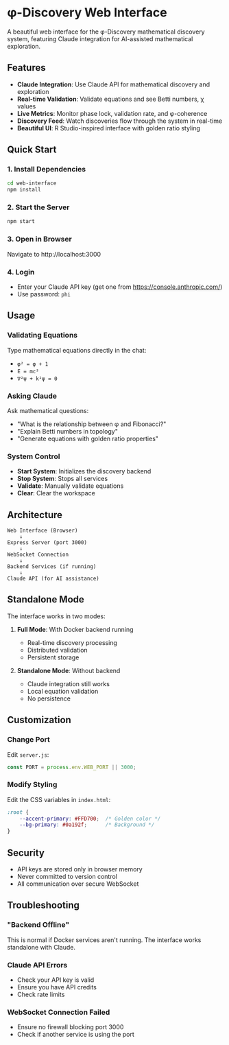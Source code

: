 # φ-Discovery Web Interface

A beautiful web interface for the φ-Discovery mathematical discovery system, featuring Claude integration for AI-assisted mathematical exploration.

## Features

- **Claude Integration**: Use Claude API for mathematical discovery and exploration
- **Real-time Validation**: Validate equations and see Betti numbers, χ values
- **Live Metrics**: Monitor phase lock, validation rate, and φ-coherence
- **Discovery Feed**: Watch discoveries flow through the system in real-time
- **Beautiful UI**: R Studio-inspired interface with golden ratio styling

## Quick Start

### 1. Install Dependencies
```bash
cd web-interface
npm install
```

### 2. Start the Server
```bash
npm start
```

### 3. Open in Browser
Navigate to http://localhost:3000

### 4. Login
- Enter your Claude API key (get one from https://console.anthropic.com/)
- Use password: `phi`

## Usage

### Validating Equations
Type mathematical equations directly in the chat:
- `φ² = φ + 1`
- `E = mc²`
- `∇²ψ + k²ψ = 0`

### Asking Claude
Ask mathematical questions:
- "What is the relationship between φ and Fibonacci?"
- "Explain Betti numbers in topology"
- "Generate equations with golden ratio properties"

### System Control
- **Start System**: Initializes the discovery backend
- **Stop System**: Stops all services
- **Validate**: Manually validate equations
- **Clear**: Clear the workspace

## Architecture

```
Web Interface (Browser)
    ↓
Express Server (port 3000)
    ↓
WebSocket Connection
    ↓
Backend Services (if running)
    ↓
Claude API (for AI assistance)
```

## Standalone Mode

The interface works in two modes:

1. **Full Mode**: With Docker backend running
   - Real-time discovery processing
   - Distributed validation
   - Persistent storage

2. **Standalone Mode**: Without backend
   - Claude integration still works
   - Local equation validation
   - No persistence

## Customization

### Change Port
Edit `server.js`:
```javascript
const PORT = process.env.WEB_PORT || 3000;
```

### Modify Styling
Edit the CSS variables in `index.html`:
```css
:root {
    --accent-primary: #FFD700;  /* Golden color */
    --bg-primary: #0a192f;      /* Background */
}
```

## Security

- API keys are stored only in browser memory
- Never committed to version control
- All communication over secure WebSocket

## Troubleshooting

### "Backend Offline"
This is normal if Docker services aren't running. The interface works standalone with Claude.

### Claude API Errors
- Check your API key is valid
- Ensure you have API credits
- Check rate limits

### WebSocket Connection Failed
- Ensure no firewall blocking port 3000
- Check if another service is using the port